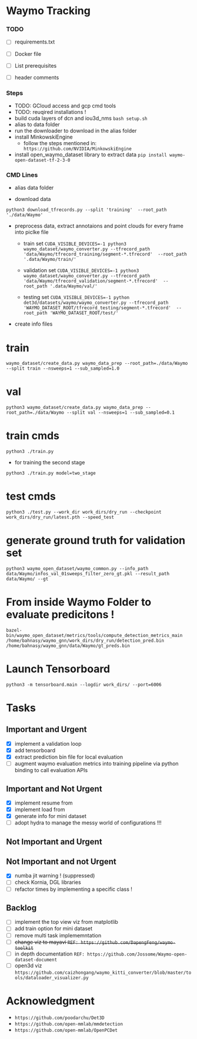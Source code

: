 # Waymo Tracking

### TODO
- [ ] requirements.txt
- [ ] Docker file
- [ ] List prerequisites
- [ ] header comments


### Steps

* TODO: GCloud access and gcp cmd tools
* TODO: reuqired installations !
* build cuda layers of dcn and iou3d_nms `bash setup.sh`
* alias to data folder
* run the downloader to download in the alias folder
* install MinkowskiEngine
   * follow the steps mentioned in: ``` https://github.com/NVIDIA/MinkowskiEngine```
* install open_waymo_dataset library to extract data
```pip install waymo-open-dataset-tf-2-3-0```

### CMD Lines

* alias data folder

* download data

``` python3 download_tfrecords.py --split 'training'  --root_path './data/Waymo' ```

* preprocess data, extract annotaions and point clouds for every frame into piclke file

    * train set 
    ```CUDA_VISIBLE_DEVICES=-1 python3 waymo_dataset/waymo_converter.py --tfrecord_path 'data/Waymo/tfrecord_training/segment-*.tfrecord'  --root_path '.data/Waymo/train/'```

    * validation set 
    ```CUDA_VISIBLE_DEVICES=-1 python3 waymo_dataset/waymo_converter.py --tfrecord_path 'data/Waymo/tfrecord_validation/segment-*.tfrecord'  --root_path '.data/Waymo/val/'```

    * testing set 
    ```CUDA_VISIBLE_DEVICES=-1 python det3d/datasets/waymo/waymo_converter.py --tfrecord_path 'WAYMO_DATASET_ROOT/tfrecord_testing/segment-*.tfrecord'  --root_path 'WAYMO_DATASET_ROOT/test/'```

* create info files
# train
``` waymo_dataset/create_data.py waymo_data_prep --root_path=./data/Waymo --split train --nsweeps=1 --sub_sampled=1.0 ```
# val
```python3 waymo_dataset/create_data.py waymo_data_prep --root_path=./data/Waymo --split val --nsweeps=1 --sub_sampled=0.1```



# train cmds
```python3 ./train.py```

* for training the second stage

```python3 ./train.py model=two_stage```

# test cmds
```python3 ./test.py --work_dir work_dirs/dry_run --checkpoint work_dirs/dry_run/latest.pth --speed_test```

# generate ground truth for validation set
```python3 waymo_open_dataset/waymo_common.py --info_path data/Waymo/infos_val_01sweeps_filter_zero_gt.pkl --result_path data/Waymo/ --gt```



# From inside Waymo Folder to evaluate predicitons !
```bazel-bin/waymo_open_dataset/metrics/tools/compute_detection_metrics_main /home/bahnasy/waymo_gnn/work_dirs/dry_run/detection_pred.bin /home/bahnasy/waymo_gnn/data/Waymo/gt_preds.bin```


# Launch Tensorboard
```python3 -m tensorboard.main --logdir work_dirs/ --port=6006```


# Tasks

## Important and Urgent
- [x] implement a validation loop
- [x] add tensorboard 
- [x] extract prediction bin file for local evaluation
- [ ] augment waymo evaluation metrics into training pipeline via python binding to call evaluation APIs

## Important and Not Urgent
- [x] implement resume from
- [x] implement load from
- [x] generate info for mini dataset
- [ ] adopt hydra to manage the messy world of configurations !!!

## Not Important and Urgent

## Not Important and not Urgent
- [x] numba jit warning ! (suppressed)
- [ ] check Kornia, DGL libraries
- [ ] refactor times by implementing a specific class !

## Backlog
- [ ] implement the top view viz from matplotlib
- [ ] add train option for mini dataset
- [ ] remove multi task implememntation
- [ ] ~~change viz to mayavi `REF: https://github.com/DapengFeng/waymo-toolkit`~~
- [ ] in depth documentation `REF: https://github.com/Jossome/Waymo-open-dataset-document`
- [ ] open3d viz `https://github.com/caizhongang/waymo_kitti_converter/blob/master/tools/dataloader_visualizer.py`

# Acknowledgment
* `https://github.com/poodarchu/Det3D`
* `https://github.com/open-mmlab/mmdetection`
* `https://github.com/open-mmlab/OpenPCDet`
